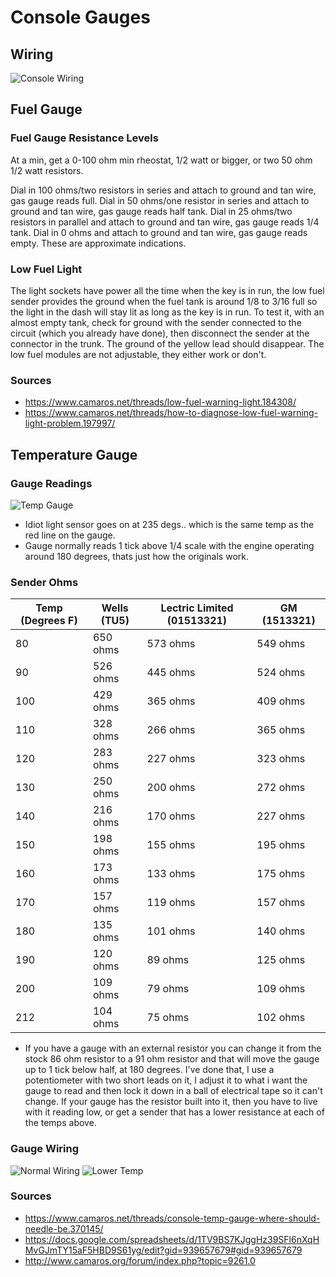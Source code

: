 # Console Gauges

## Wiring

![Console Wiring](/images/console_wiring.png)

## Fuel Gauge

### Fuel Gauge Resistance Levels

At a min, get a 0-100 ohm min rheostat, 1/2 watt or bigger, or two 50 ohm 1/2 watt resistors.

Dial in 100 ohms/two resistors in series and attach to ground and tan wire, gas gauge reads full.
Dial in 50 ohms/one resistor in series and attach to ground and tan wire, gas gauge reads half tank.
Dial in 25 ohms/two resistors in parallel and attach to ground and tan wire, gas gauge reads 1/4 tank.
Dial in 0 ohms and attach to ground and tan wire, gas gauge reads empty.
These are approximate indications.

### Low Fuel Light

The light sockets have power all the time when the key is in run, the low fuel sender provides the ground when the fuel tank is around 1/8 to 3/16 full so the light in the dash will stay lit as long as the key is in run. To test it, with an almost empty tank, check for ground with the sender connected to the circuit (which you already have done), then disconnect the sender at the connector in the trunk. The ground of the yellow lead should disappear. The low fuel modules are not adjustable, they either work or don't.

### Sources

- https://www.camaros.net/threads/low-fuel-warning-light.184308/
- https://www.camaros.net/threads/how-to-diagnose-low-fuel-warning-light-problem.197997/

## Temperature Gauge

### Gauge Readings

![Temp Gauge](/images/1969%20Camaro%20Temperature%20Gauge%20Running%20Temp.jpg)

- Idiot light sensor goes on at 235 degs.. which is the same temp as the red line on the gauge.
- Gauge normally reads 1 tick above 1/4 scale with the engine operating around 180 degrees, thats just how the originals work.

### Sender Ohms

| Temp (Degrees F) | Wells (TU5) | Lectric Limited (01513321) | GM (1513321) |
|------------------|-------------|----------------------------|--------------|
|               80 | 650 ohms    | 573 ohms                   | 549 ohms     |
|               90 | 526 ohms    | 445 ohms                   | 524 ohms     |
|              100 | 429 ohms    | 365 ohms                   | 409 ohms     |
|              110 | 328 ohms    | 266 ohms                   | 365 ohms     |
|              120 | 283 ohms    | 227 ohms                   | 323 ohms     |
|              130 | 250 ohms    | 200 ohms                   | 272 ohms     |
|              140 | 216 ohms    | 170 ohms                   | 227 ohms     |
|              150 | 198 ohms    | 155 ohms                   | 195 ohms     |
|              160 | 173 ohms    | 133 ohms                   | 175 ohms     |
|              170 | 157 ohms    | 119 ohms                   | 157 ohms     |
|              180 | 135 ohms    | 101 ohms                   | 140 ohms     |
|              190 | 120 ohms    | 89 ohms                    | 125 ohms     |
|              200 | 109 ohms    | 79 ohms                    | 109 ohms     |
|              212 | 104 ohms    | 75 ohms                    | 102 ohms     |

- If you have a gauge with an external resistor you can change it from the stock 86 ohm resistor to a 91 ohm resistor and that will move the gauge up to 1 tick below half, at 180 degrees. I've done that, I use a potentiometer with two short leads on it, I adjust it to what i want the gauge to read and then lock it down in a ball of electrical tape so it can't change. If your gauge has the resistor built into it, then you have to live with it reading low, or get a sender that has a lower resistance at each of the temps above.

### Gauge Wiring

![Normal Wiring](/images/temp_gauge_wiring-1.jpeg)
![Lower Temp](/images/temp_gauge_wiring-2.jpeg)

### Sources

- https://www.camaros.net/threads/console-temp-gauge-where-should-needle-be.370145/
- https://docs.google.com/spreadsheets/d/1TV9BS7KJggHz39SFl6nXqHMvGJmTY15aF5HBD9S61yg/edit?gid=939657679#gid=939657679
- http://www.camaros.org/forum/index.php?topic=9261.0